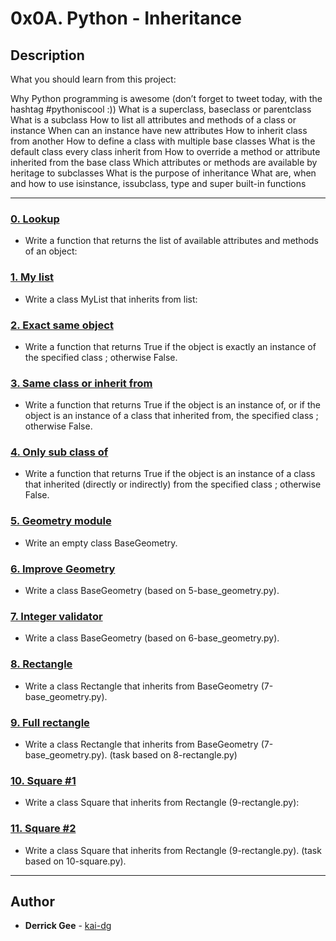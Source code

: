 # 0x0A. Python - Inheritance

## Description
What you should learn from this project:

Why Python programming is awesome (don’t forget to tweet today, with the hashtag #pythoniscool :))
What is a superclass, baseclass or parentclass
What is a subclass
How to list all attributes and methods of a class or instance
When can an instance have new attributes
How to inherit class from another
How to define a class with multiple base classes 
What is the default class every class inherit from
How to override a method or attribute inherited from the base class
Which attributes or methods are available by heritage to subclasses
What is the purpose of inheritance
What are, when and how to use isinstance, issubclass, type and super built-in functions

---

### [0. Lookup](./0-lookup.py)
* Write a function that returns the list of available attributes and methods of an object:


### [1. My list](./1-my_list.py)
* Write a class MyList that inherits from list:


### [2. Exact same object](./2-is_same_class.py)
* Write a function that returns True if the object is exactly an instance of the specified class ; otherwise False.


### [3. Same class or inherit from](./3-is_kind_of_class.py)
* Write a function that returns True if the object is an instance of, or if the object is an instance of a class that inherited from, the specified class ; otherwise False.


### [4. Only sub class of](./4-inherits_from.py)
* Write a function that returns True if the object is an instance of a class that inherited (directly or indirectly) from the specified class ; otherwise False.


### [5. Geometry module](./5-base_geometry.py)
* Write an empty class BaseGeometry.


### [6. Improve Geometry](./6-base_geometry.py)
* Write a class BaseGeometry (based on 5-base_geometry.py).


### [7. Integer validator](./7-base_geometry.py)
* Write a class BaseGeometry (based on 6-base_geometry.py).


### [8. Rectangle](./8-rectangle.py)
* Write a class Rectangle that inherits from BaseGeometry (7-base_geometry.py).


### [9. Full rectangle](./9-rectangle.py)
* Write a class Rectangle that inherits from BaseGeometry (7-base_geometry.py).
(task based on 8-rectangle.py)


### [10. Square #1](./10-square.py)
* Write a class Square that inherits from Rectangle (9-rectangle.py):


### [11. Square #2](./11-square.py)
* Write a class Square that inherits from Rectangle (9-rectangle.py).
(task based on 10-square.py).

---

## Author
* **Derrick Gee** - [kai-dg](https://github.com/kai-dg)
